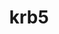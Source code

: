 ---
title: "krb5"
layout: cache
categories: [package, develop-2025-01-26]
meta: {"versions": ["1.21.3"], "compilers": ["gcc@=10.5.0", "gcc@=11.1.0", "gcc@=11.4.0", "gcc@=12.3.0", "gcc@=12.4.0", "gcc@=13.2.0", "gcc@=13.3.0", "gcc@=7.3.1", "gcc@=7.5.0", "gcc@=9.4.0", "oneapi@=2024.1.0"], "oss": ["amzn2", "centos7", "rhel8", "ubuntu18.04", "ubuntu20.04", "ubuntu22.04", "ubuntu24.04"], "platforms": ["linux"], "targets": ["aarch64", "neoverse_v1", "neoverse_v2", "ppc64le", "x86_64_v3", "x86_64_v4"], "stacks": ["aws-isc", "aws-isc-aarch64", "aws-pcluster-neoverse_v1", "aws-pcluster-x86_64_v4", "build_systems", "data-vis-sdk", "developer-tools-aarch64-linux-gnu", "developer-tools-x86_64_v3-linux-gnu", "e4s", "e4s-neoverse-v2", "e4s-oneapi", "e4s-power", "e4s-rocm-external", "hep", "ml-linux-aarch64-cpu", "ml-linux-aarch64-cuda", "ml-linux-x86_64-cpu", "ml-linux-x86_64-cuda", "ml-linux-x86_64-rocm", "radiuss", "radiuss-aws", "radiuss-aws-aarch64", "root", "tutorial"], "num_specs": 21, "num_specs_by_stack": {"root": 21, "radiuss-aws-aarch64": 2, "aws-isc-aarch64": 1, "aws-pcluster-neoverse_v1": 1, "radiuss-aws": 2, "aws-isc": 1, "aws-pcluster-x86_64_v4": 2, "developer-tools-x86_64_v3-linux-gnu": 1, "developer-tools-aarch64-linux-gnu": 1, "radiuss": 1, "build_systems": 1, "e4s-power": 1, "data-vis-sdk": 1, "e4s-neoverse-v2": 1, "hep": 1, "e4s-rocm-external": 1, "e4s": 1, "tutorial": 2, "e4s-oneapi": 2, "ml-linux-aarch64-cpu": 1, "ml-linux-aarch64-cuda": 1, "ml-linux-x86_64-cpu": 1, "ml-linux-x86_64-cuda": 1, "ml-linux-x86_64-rocm": 1}}
spec_details: [{"hash": "tsvqxg7cimwb3i4qveksd4g2l4anotxy", "compiler": "gcc@=7.3.1", "versions": ["1.21.3"], "os": "amzn2", "platform": "linux", "target": "aarch64", "variants": ["build_system=autotools", "+shared"], "stacks": ["root", "radiuss-aws-aarch64"], "size": "-", "tarball": "https://binaries.spack.io/develop-2025-01-26/build_cache/linux-amzn2-aarch64/gcc-7.3.1/krb5-1.21.3/linux-amzn2-aarch64-gcc-7.3.1-krb5-1.21.3-tsvqxg7cimwb3i4qveksd4g2l4anotxy.spack"}, {"hash": "sznhc4d7nuymzoukxpmaedoag5n63s5u", "compiler": "gcc@=7.3.1", "versions": ["1.21.3"], "os": "amzn2", "platform": "linux", "target": "aarch64", "variants": ["build_system=autotools", "+shared"], "stacks": ["aws-isc-aarch64", "root"], "size": "-", "tarball": "https://binaries.spack.io/develop-2025-01-26/build_cache/linux-amzn2-aarch64/gcc-7.3.1/krb5-1.21.3/linux-amzn2-aarch64-gcc-7.3.1-krb5-1.21.3-sznhc4d7nuymzoukxpmaedoag5n63s5u.spack"}, {"hash": "3j7nohcefj2lxd2lmlrng7xpcbax35iu", "compiler": "gcc@=7.3.1", "versions": ["1.21.3"], "os": "amzn2", "platform": "linux", "target": "aarch64", "variants": ["build_system=autotools", "+shared"], "stacks": ["root", "radiuss-aws-aarch64"], "size": "-", "tarball": "https://binaries.spack.io/develop-2025-01-26/build_cache/linux-amzn2-aarch64/gcc-7.3.1/krb5-1.21.3/linux-amzn2-aarch64-gcc-7.3.1-krb5-1.21.3-3j7nohcefj2lxd2lmlrng7xpcbax35iu.spack"}, {"hash": "fillscxry5qn6c36gqzg2bxkv4vbvca3", "compiler": "gcc@=12.4.0", "versions": ["1.21.3"], "os": "amzn2", "platform": "linux", "target": "neoverse_v1", "variants": ["build_system=autotools", "+shared"], "stacks": ["root", "aws-pcluster-neoverse_v1"], "size": "-", "tarball": "https://binaries.spack.io/develop-2025-01-26/build_cache/linux-amzn2-neoverse_v1/gcc-12.4.0/krb5-1.21.3/linux-amzn2-neoverse_v1-gcc-12.4.0-krb5-1.21.3-fillscxry5qn6c36gqzg2bxkv4vbvca3.spack"}, {"hash": "3y5w2wvv6xutdsgqztpyd2gtvwjbaxbr", "compiler": "gcc@=7.3.1", "versions": ["1.21.3"], "os": "amzn2", "platform": "linux", "target": "x86_64_v3", "variants": ["build_system=autotools", "+shared"], "stacks": ["root", "radiuss-aws"], "size": "-", "tarball": "https://binaries.spack.io/develop-2025-01-26/build_cache/linux-amzn2-x86_64_v3/gcc-7.3.1/krb5-1.21.3/linux-amzn2-x86_64_v3-gcc-7.3.1-krb5-1.21.3-3y5w2wvv6xutdsgqztpyd2gtvwjbaxbr.spack"}, {"hash": "og366zad3vnbf7ibgs4u6jh4wb22dygq", "compiler": "gcc@=7.3.1", "versions": ["1.21.3"], "os": "amzn2", "platform": "linux", "target": "x86_64_v3", "variants": ["build_system=autotools", "+shared"], "stacks": ["root", "aws-isc"], "size": "-", "tarball": "https://binaries.spack.io/develop-2025-01-26/build_cache/linux-amzn2-x86_64_v3/gcc-7.3.1/krb5-1.21.3/linux-amzn2-x86_64_v3-gcc-7.3.1-krb5-1.21.3-og366zad3vnbf7ibgs4u6jh4wb22dygq.spack"}, {"hash": "egy4ojpgf5d2vxopgrz7m6iqvx336trk", "compiler": "gcc@=7.3.1", "versions": ["1.21.3"], "os": "amzn2", "platform": "linux", "target": "x86_64_v3", "variants": ["build_system=autotools", "+shared"], "stacks": ["root", "radiuss-aws"], "size": "-", "tarball": "https://binaries.spack.io/develop-2025-01-26/build_cache/linux-amzn2-x86_64_v3/gcc-7.3.1/krb5-1.21.3/linux-amzn2-x86_64_v3-gcc-7.3.1-krb5-1.21.3-egy4ojpgf5d2vxopgrz7m6iqvx336trk.spack"}, {"hash": "wabiy37gv6cxqrtpwxzw7vjq4yvm6cc4", "compiler": "oneapi@=2024.1.0", "versions": ["1.21.3"], "os": "amzn2", "platform": "linux", "target": "x86_64_v3", "variants": ["build_system=autotools", "+shared"], "stacks": ["root", "aws-pcluster-x86_64_v4"], "size": "-", "tarball": "https://binaries.spack.io/develop-2025-01-26/build_cache/linux-amzn2-x86_64_v3/oneapi-2024.1.0/krb5-1.21.3/linux-amzn2-x86_64_v3-oneapi-2024.1.0-krb5-1.21.3-wabiy37gv6cxqrtpwxzw7vjq4yvm6cc4.spack"}, {"hash": "ycfxbnp3kwaznmshum7whaae2mxtnlpz", "compiler": "oneapi@=2024.1.0", "versions": ["1.21.3"], "os": "amzn2", "platform": "linux", "target": "x86_64_v4", "variants": ["build_system=autotools", "+shared"], "stacks": ["root", "aws-pcluster-x86_64_v4"], "size": "-", "tarball": "https://binaries.spack.io/develop-2025-01-26/build_cache/linux-amzn2-x86_64_v4/oneapi-2024.1.0/krb5-1.21.3/linux-amzn2-x86_64_v4-oneapi-2024.1.0-krb5-1.21.3-ycfxbnp3kwaznmshum7whaae2mxtnlpz.spack"}, {"hash": "c4exdo7g7dp6rejtlz2ib34qbb5wzb6l", "compiler": "gcc@=10.5.0", "versions": ["1.21.3"], "os": "centos7", "platform": "linux", "target": "x86_64_v3", "variants": ["build_system=autotools", "+shared"], "stacks": ["root", "developer-tools-x86_64_v3-linux-gnu"], "size": "-", "tarball": "https://binaries.spack.io/develop-2025-01-26/build_cache/linux-centos7-x86_64_v3/gcc-10.5.0/krb5-1.21.3/linux-centos7-x86_64_v3-gcc-10.5.0-krb5-1.21.3-c4exdo7g7dp6rejtlz2ib34qbb5wzb6l.spack"}, {"hash": "e4xpixrewglwacaxb652aww44xvjlonc", "compiler": "gcc@=13.3.0", "versions": ["1.21.3"], "os": "rhel8", "platform": "linux", "target": "aarch64", "variants": ["build_system=autotools", "+shared"], "stacks": ["root", "developer-tools-aarch64-linux-gnu"], "size": "-", "tarball": "https://binaries.spack.io/develop-2025-01-26/build_cache/linux-rhel8-aarch64/gcc-13.3.0/krb5-1.21.3/linux-rhel8-aarch64-gcc-13.3.0-krb5-1.21.3-e4xpixrewglwacaxb652aww44xvjlonc.spack"}, {"hash": "osaelfqfcl5yqfuh7esroar23vqbaf7w", "compiler": "gcc@=7.5.0", "versions": ["1.21.3"], "os": "ubuntu18.04", "platform": "linux", "target": "x86_64_v3", "variants": ["build_system=autotools", "+shared"], "stacks": ["root", "radiuss", "build_systems"], "size": "-", "tarball": "https://binaries.spack.io/develop-2025-01-26/build_cache/linux-ubuntu18.04-x86_64_v3/gcc-7.5.0/krb5-1.21.3/linux-ubuntu18.04-x86_64_v3-gcc-7.5.0-krb5-1.21.3-osaelfqfcl5yqfuh7esroar23vqbaf7w.spack"}, {"hash": "jjpt32oxcrgk6hzjogk3ct7f3i2y32un", "compiler": "gcc@=9.4.0", "versions": ["1.21.3"], "os": "ubuntu20.04", "platform": "linux", "target": "ppc64le", "variants": ["build_system=autotools", "+shared"], "stacks": ["root", "e4s-power"], "size": "-", "tarball": "https://binaries.spack.io/develop-2025-01-26/build_cache/linux-ubuntu20.04-ppc64le/gcc-9.4.0/krb5-1.21.3/linux-ubuntu20.04-ppc64le-gcc-9.4.0-krb5-1.21.3-jjpt32oxcrgk6hzjogk3ct7f3i2y32un.spack"}, {"hash": "jub4qtrerrfzcyf72d4scl3z6k6bv62b", "compiler": "gcc@=11.1.0", "versions": ["1.21.3"], "os": "ubuntu20.04", "platform": "linux", "target": "x86_64_v3", "variants": ["build_system=autotools", "+shared"], "stacks": ["root", "data-vis-sdk"], "size": "-", "tarball": "https://binaries.spack.io/develop-2025-01-26/build_cache/linux-ubuntu20.04-x86_64_v3/gcc-11.1.0/krb5-1.21.3/linux-ubuntu20.04-x86_64_v3-gcc-11.1.0-krb5-1.21.3-jub4qtrerrfzcyf72d4scl3z6k6bv62b.spack"}, {"hash": "d7boxy3vb2xhdgn7oeworqsqs3q6iuwh", "compiler": "gcc@=11.4.0", "versions": ["1.21.3"], "os": "ubuntu22.04", "platform": "linux", "target": "neoverse_v2", "variants": ["build_system=autotools", "+shared"], "stacks": ["root", "e4s-neoverse-v2"], "size": "-", "tarball": "https://binaries.spack.io/develop-2025-01-26/build_cache/linux-ubuntu22.04-neoverse_v2/gcc-11.4.0/krb5-1.21.3/linux-ubuntu22.04-neoverse_v2-gcc-11.4.0-krb5-1.21.3-d7boxy3vb2xhdgn7oeworqsqs3q6iuwh.spack"}, {"hash": "gexktlkzseyj4lkxv7ickfi7j5seu5ni", "compiler": "gcc@=11.4.0", "versions": ["1.21.3"], "os": "ubuntu22.04", "platform": "linux", "target": "x86_64_v3", "variants": ["build_system=autotools", "+shared"], "stacks": ["hep", "e4s-rocm-external", "e4s", "root", "tutorial"], "size": "-", "tarball": "https://binaries.spack.io/develop-2025-01-26/build_cache/linux-ubuntu22.04-x86_64_v3/gcc-11.4.0/krb5-1.21.3/linux-ubuntu22.04-x86_64_v3-gcc-11.4.0-krb5-1.21.3-gexktlkzseyj4lkxv7ickfi7j5seu5ni.spack"}, {"hash": "etqcjgquhfu2cyq54g3xidyydojxunih", "compiler": "gcc@=11.4.0", "versions": ["1.21.3"], "os": "ubuntu22.04", "platform": "linux", "target": "x86_64_v3", "variants": ["build_system=autotools", "+shared"], "stacks": ["root", "e4s-oneapi"], "size": "-", "tarball": "https://binaries.spack.io/develop-2025-01-26/build_cache/linux-ubuntu22.04-x86_64_v3/gcc-11.4.0/krb5-1.21.3/linux-ubuntu22.04-x86_64_v3-gcc-11.4.0-krb5-1.21.3-etqcjgquhfu2cyq54g3xidyydojxunih.spack"}, {"hash": "o5ab3wunxx4qm6unv6an5ygibgz7euor", "compiler": "gcc@=11.4.0", "versions": ["1.21.3"], "os": "ubuntu22.04", "platform": "linux", "target": "x86_64_v3", "variants": ["build_system=autotools", "+shared"], "stacks": ["root", "e4s-oneapi"], "size": "-", "tarball": "https://binaries.spack.io/develop-2025-01-26/build_cache/linux-ubuntu22.04-x86_64_v3/gcc-11.4.0/krb5-1.21.3/linux-ubuntu22.04-x86_64_v3-gcc-11.4.0-krb5-1.21.3-o5ab3wunxx4qm6unv6an5ygibgz7euor.spack"}, {"hash": "7pe4ghauunovbsbgmcxpf3in44lnfvfu", "compiler": "gcc@=12.3.0", "versions": ["1.21.3"], "os": "ubuntu22.04", "platform": "linux", "target": "x86_64_v3", "variants": ["build_system=autotools", "+shared"], "stacks": ["root", "tutorial"], "size": "-", "tarball": "https://binaries.spack.io/develop-2025-01-26/build_cache/linux-ubuntu22.04-x86_64_v3/gcc-12.3.0/krb5-1.21.3/linux-ubuntu22.04-x86_64_v3-gcc-12.3.0-krb5-1.21.3-7pe4ghauunovbsbgmcxpf3in44lnfvfu.spack"}, {"hash": "jzbwl4hlatxnrafmju3ld3wckdqhetn5", "compiler": "gcc@=13.2.0", "versions": ["1.21.3"], "os": "ubuntu24.04", "platform": "linux", "target": "aarch64", "variants": ["build_system=autotools", "+shared"], "stacks": ["ml-linux-aarch64-cpu", "root", "ml-linux-aarch64-cuda"], "size": "-", "tarball": "https://binaries.spack.io/develop-2025-01-26/build_cache/linux-ubuntu24.04-aarch64/gcc-13.2.0/krb5-1.21.3/linux-ubuntu24.04-aarch64-gcc-13.2.0-krb5-1.21.3-jzbwl4hlatxnrafmju3ld3wckdqhetn5.spack"}, {"hash": "67zghpiyhdpdvwfselsscxt6s6grlfof", "compiler": "gcc@=13.2.0", "versions": ["1.21.3"], "os": "ubuntu24.04", "platform": "linux", "target": "x86_64_v3", "variants": ["build_system=autotools", "+shared"], "stacks": ["root", "ml-linux-x86_64-cpu", "ml-linux-x86_64-cuda", "ml-linux-x86_64-rocm"], "size": "-", "tarball": "https://binaries.spack.io/develop-2025-01-26/build_cache/linux-ubuntu24.04-x86_64_v3/gcc-13.2.0/krb5-1.21.3/linux-ubuntu24.04-x86_64_v3-gcc-13.2.0-krb5-1.21.3-67zghpiyhdpdvwfselsscxt6s6grlfof.spack"}]
---